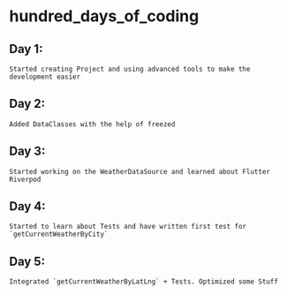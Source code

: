 # hundred_days_of_coding

## Day 1:
    Started creating Project and using advanced tools to make the development easier
## Day 2:
    Added DataClasses with the help of freezed
## Day 3:
    Started working on the WeatherDataSource and learned about Flutter Riverpod
## Day 4:
    Started to learn about Tests and have written first test for `getCurrentWeatherByCity`
## Day 5: 
    Integrated `getCurrentWeatherByLatLng` + Tests. Optimized some Stuff
